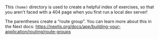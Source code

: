 This `(home)` directory is used to create a helpful index of exercises, so that you aren't faced with a 404 page when you first run a local dev server!

The parentheses create a “route group”. You can learn more about this in the Next docs: https://nextjs.org/docs/app/building-your-application/routing/route-groups
